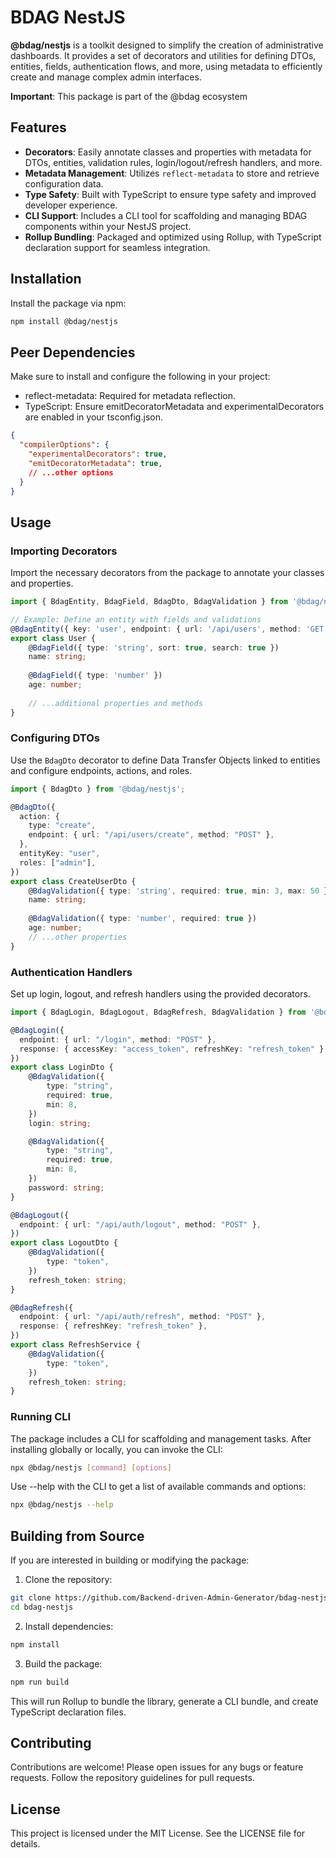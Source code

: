 # BDAG NestJS

**@bdag/nestjs** is a toolkit designed to simplify the creation of administrative dashboards. It provides a set of decorators and utilities for defining DTOs, entities, fields, authentication flows, and more, using metadata to efficiently create and manage complex admin interfaces.

**Important**: This package is part of the @bdag ecosystem

## Features

- **Decorators**: Easily annotate classes and properties with metadata for DTOs, entities, validation rules, login/logout/refresh handlers, and more.
- **Metadata Management**: Utilizes `reflect-metadata` to store and retrieve configuration data.
- **Type Safety**: Built with TypeScript to ensure type safety and improved developer experience.
- **CLI Support**: Includes a CLI tool for scaffolding and managing BDAG components within your NestJS project.
- **Rollup Bundling**: Packaged and optimized using Rollup, with TypeScript declaration support for seamless integration.

## Installation

Install the package via npm:

```bash
npm install @bdag/nestjs
```

## Peer Dependencies

Make sure to install and configure the following in your project:

- reflect-metadata: Required for metadata reflection.
- TypeScript: Ensure emitDecoratorMetadata and experimentalDecorators are enabled in your tsconfig.json.

```json
{
  "compilerOptions": {
    "experimentalDecorators": true,
    "emitDecoratorMetadata": true,
    // ...other options
  }
}
```

## Usage
### Importing Decorators
Import the necessary decorators from the package to annotate your classes and properties.

```ts
import { BdagEntity, BdagField, BdagDto, BdagValidation } from '@bdag/nestjs';

// Example: Define an entity with fields and validations
@BdagEntity({ key: 'user', endpoint: { url: '/api/users', method: 'GET' } })
export class User {
    @BdagField({ type: 'string', sort: true, search: true })
    name: string;
    
    @BdagField({ type: 'number' })
    age: number;
    
    // ...additional properties and methods
}
```

### Configuring DTOs
Use the `BdagDto` decorator to define Data Transfer Objects linked to entities and configure endpoints, actions, and roles.

```ts
import { BdagDto } from '@bdag/nestjs';

@BdagDto({
  action: {
    type: "create",
    endpoint: { url: "/api/users/create", method: "POST" },
  },
  entityKey: "user",
  roles: ["admin"],
})
export class CreateUserDto {
    @BdagValidation({ type: 'string', required: true, min: 3, max: 50 })
    name: string;
  
    @BdagValidation({ type: 'number', required: true })
    age: number;
    // ...other properties
}
```

### Authentication Handlers
Set up login, logout, and refresh handlers using the provided decorators.

```ts
import { BdagLogin, BdagLogout, BdagRefresh, BdagValidation } from '@bdag/nestjs';

@BdagLogin({
  endpoint: { url: "/login", method: "POST" },
  response: { accessKey: "access_token", refreshKey: "refresh_token" },
})
export class LoginDto {
    @BdagValidation({
        type: "string",
        required: true,
        min: 8,
    })
    login: string;

    @BdagValidation({
        type: "string",
        required: true,
        min: 8,
    })
    password: string;
}

@BdagLogout({
  endpoint: { url: "/api/auth/logout", method: "POST" },
})
export class LogoutDto {
    @BdagValidation({
        type: "token",
    })
    refresh_token: string;
}

@BdagRefresh({
  endpoint: { url: "/api/auth/refresh", method: "POST" },
  response: { refreshKey: "refresh_token" },
})
export class RefreshService {
    @BdagValidation({
        type: "token",
    })
    refresh_token: string;
}
```

### Running CLI
The package includes a CLI for scaffolding and management tasks. After installing globally or locally, you can invoke the CLI:

```bash
npx @bdag/nestjs [command] [options]
```

Use --help with the CLI to get a list of available commands and options:

```bash
npx @bdag/nestjs --help
```

## Building from Source
If you are interested in building or modifying the package:
1. Clone the repository:
```bash
git clone https://github.com/Backend-driven-Admin-Generator/bdag-nestjs
cd bdag-nestjs
```

2. Install dependencies:
```bash
npm install
```

3. Build the package:
```bash
npm run build
```

This will run Rollup to bundle the library, generate a CLI bundle, and create TypeScript declaration files.

## Contributing
Contributions are welcome! Please open issues for any bugs or feature requests. Follow the repository guidelines for pull requests.

## License
This project is licensed under the MIT License. See the LICENSE file for details.